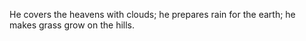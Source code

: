 He covers the heavens with clouds; he prepares rain for the earth; he makes grass grow on the hills.
